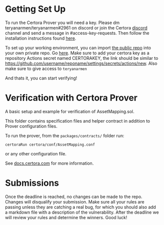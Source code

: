 # Getting Set Up

To run the Certora Prover you will need a key. Please dm teryanarmen/teryanarmen#2961 on discord or join the Certora [discord](https://discord.gg/zyrSpeKf) channel and send a message in #access-key-requests. Then follow the installation instructions found [here](https://docs.certora.com/en/latest/docs/user-guide/getting-started/install.html).

To set up your working environment, you can import [the public repo](https://github.com/VMEX-finance/vmex) into your own private repo. Go [here](https://github.com/new/import). Make sure to add your certora key as a repository Actions secret named CERTORAKEY, the link should be similar to https://github.com/username/reponame/settings/secrets/actions/new. Also make sure to give access to `teryanarmen`

And thats it, you can start verifying!

# Verification with Certora Prover 

A basic setup and example for verification of AssetMapping.sol.

This folder contains specification files and helper contract in addition to Prover configuration files.  

To run the prover, from the `packages/contracts/` folder run:

```
certoraRun certora/conf/AssetMapping.conf
``` 
or any other configuration file. 

See [docs.certora.com](http://docs.certora.com) for more information.

# Submissions

Once the deadline is reached, no changes can be made to the repo. Changes will disqualify your submission. Make sure all your rules are passing unless they are catching a real bug, for which you should also add a markdown file with a description of the vulnerability. After the deadline we will review your rules and determine the winners. Good luck! 